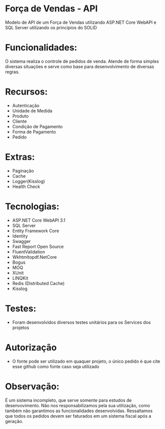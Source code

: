 # Força de Vendas - API

Modelo de API de um Força de Vendas utilizando ASP.NET Core WebAPI e SQL Server utilizando os princípios do SOLID

# Funcionalidades:

O sistema realiza o controle de pedidos de venda. 
Atende de forma simples diversas situações e serve como base para desenvolvimento de diversas regras.

# Recursos:

* Autenticação
* Unidade de Medida
* Produto
* Cliente
* Condição de Pagamento
* Forma de Pagamento
* Pedido

# Extras:
* Paginação
* Cache
* Logger(Kisslog)
* Health Check

# Tecnologias:

* ASP.NET Core WebAPI 3.1
* SQL Server
* Entity Framework Core
* Identity
* Swagger
* Fast Report Open Source
* FluentValidation
* Wkhtmltopdf.NetCore
* Bogus
* MOQ
* XUnit
* LINQKit
* Redis (Distributed Cache)
* Kisslog

# Testes:

* Foram desenvolvidos diversos testes unitários para os Services dos projetos

# Autorização

* O fonte pode ser utilizado em quaquer projeto, o único pedido é que cite esse github como fonte caso seja utilizado

# Observação:

É um sistema incompleto, que serve somente para estudos de desenvovimento. Não nos responsabilizamos pela sua utilização, como também não garantimos as funcionalidades desenvolvidas. Ressaltamos que todos os pedidos devem ser faturados em um sistema fiscal após a geração.

